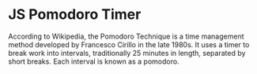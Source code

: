 # JS Pomodoro Timer

According to Wikipedia, the Pomodoro Technique is a time management method
developed by Francesco Cirillo in the late 1980s.
It uses a timer to break work into intervals, traditionally 25 minutes in length,
separated by short breaks. Each interval is known as a pomodoro.
